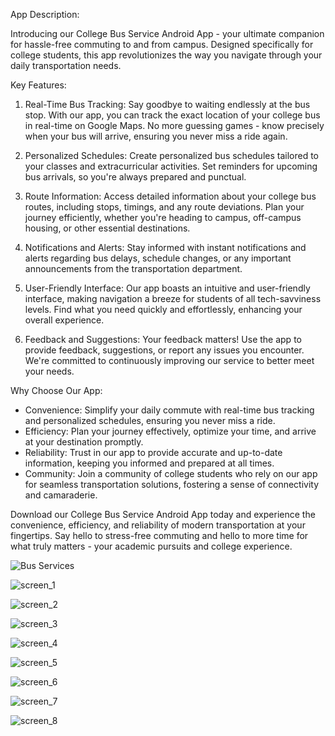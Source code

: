 App Description: 

Introducing our College Bus Service Android App - your ultimate companion for hassle-free commuting to and from campus. Designed specifically for college students, this app revolutionizes the way you navigate through your daily transportation needs.

Key Features:

1. Real-Time Bus Tracking: Say goodbye to waiting endlessly at the bus stop. With our app, you can track the exact location of your college bus in real-time on Google Maps. No more guessing games - know precisely when your bus will arrive, ensuring you never miss a ride again.

2. Personalized Schedules: Create personalized bus schedules tailored to your classes and extracurricular activities. Set reminders for upcoming bus arrivals, so you're always prepared and punctual.

3. Route Information: Access detailed information about your college bus routes, including stops, timings, and any route deviations. Plan your journey efficiently, whether you're heading to campus, off-campus housing, or other essential destinations.

4. Notifications and Alerts: Stay informed with instant notifications and alerts regarding bus delays, schedule changes, or any important announcements from the transportation department.

5. User-Friendly Interface: Our app boasts an intuitive and user-friendly interface, making navigation a breeze for students of all tech-savviness levels. Find what you need quickly and effortlessly, enhancing your overall experience.

6. Feedback and Suggestions: Your feedback matters! Use the app to provide feedback, suggestions, or report any issues you encounter. We're committed to continuously improving our service to better meet your needs.

Why Choose Our App:

- Convenience: Simplify your daily commute with real-time bus tracking and personalized schedules, ensuring you never miss a ride.
- Efficiency: Plan your journey effectively, optimize your time, and arrive at your destination promptly.
- Reliability: Trust in our app to provide accurate and up-to-date information, keeping you informed and prepared at all times.
- Community: Join a community of college students who rely on our app for seamless transportation solutions, fostering a sense of connectivity and camaraderie.

Download our College Bus Service Android App today and experience the convenience, efficiency, and reliability of modern transportation at your fingertips. Say hello to stress-free commuting and hello to more time for what truly matters - your academic pursuits and college experience.





![Bus Services](https://github.com/khokan-gorain/Bus-Services-Android-App/assets/118677468/c6b60abc-d586-46d0-95da-d9b4c3aa9d65)



![screen_1](https://github.com/khokan-gorain/Bus-Services-Android-App/assets/118677468/ab9e5812-568a-46f2-b597-f1bbcc41c0de)


![screen_2](https://github.com/khokan-gorain/Bus-Services-Android-App/assets/118677468/bb6d484b-8bba-4454-bb14-d51d865f24c1)


![screen_3](https://github.com/khokan-gorain/Bus-Services-Android-App/assets/118677468/7a0a0bf9-e7eb-4553-86cb-b0335789dddb)


![screen_4](https://github.com/khokan-gorain/Bus-Services-Android-App/assets/118677468/4603fd17-5273-45f5-8458-1df17b9bf137)


![screen_5](https://github.com/khokan-gorain/Bus-Services-Android-App/assets/118677468/aa42cb19-03c5-4a06-aa19-1aee8aac9da8)


![screen_6](https://github.com/khokan-gorain/Bus-Services-Android-App/assets/118677468/de3b5bd8-425c-4a9d-8d15-fb9a82afa4d1)


![screen_7](https://github.com/khokan-gorain/Bus-Services-Android-App/assets/118677468/a48ee4d8-0fb4-43ec-8c7e-c2d31b2fda19)


![screen_8](https://github.com/khokan-gorain/Bus-Services-Android-App/assets/118677468/6d4b7446-55f3-474e-a2eb-d9e68bd0304b)
